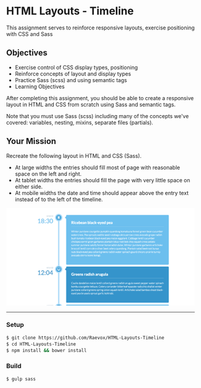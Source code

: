 # HTML Layouts - Timeline

This assignment serves to reinforce responsive layouts, exercise positioning with CSS and Sass

## Objectives

* Exercise control of CSS display types, positioning
* Reinforce concepts of layout and display types
* Practice Sass (scss) and using semantic tags
* Learning Objectives

After completing this assignment, you should be able to create a responsive layout in HTML and CSS from scratch using Sass and semantic tags.

Note that you must use Sass (scss) including many of the concepts we've covered: variables, nesting, mixins, separate files (partials).

## Your Mission

Recreate the following layout in HTML and CSS (Sass).

* At large widths the entries should fill most of page with reasonable space on the left and right.
* At tablet widths the entries should fill the page with very little space on either side.
* At mobile widths the date and time should appear above the entry text instead of to the left of the timeline.

![Project Reference Image](reference.png)

---

### Setup
```sh
$ git clone https://github.com/Raevox/HTML-Layouts-Timeline
$ cd HTML-Layouts-Timeline
$ npm install && bower install
```

### Build
```sh
$ gulp sass
```
